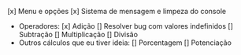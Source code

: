 [x] Menu e opções
[x] Sistema de mensagem e limpeza do console
- Operadores:
    [x] Adição
        [] Resolver bug com valores indefinidos
    [] Subtração
    [] Multiplicação
    [] Divisão
- Outros cálculos que eu tiver ideia:
    [] Porcentagem
    [] Potenciação